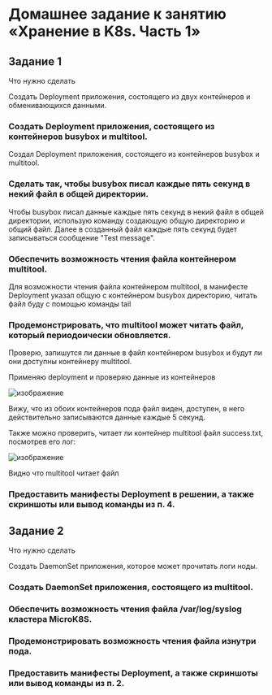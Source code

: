 # Домашнее задание к занятию «Хранение в K8s. Часть 1»

## Задание 1

Что нужно сделать

Создать Deployment приложения, состоящего из двух контейнеров и обменивающихся данными.


   ### Создать Deployment приложения, состоящего из контейнеров busybox и multitool.

   Создал Deployment приложения, состоящего из контейнеров busybox и multitool.
   
   ### Сделать так, чтобы busybox писал каждые пять секунд в некий файл в общей директории.

   Чтобы busybox писал данные каждые пять секунд в некий файл в общей директории, использую команду создающую общую директорию и общий файл. Далее в созданный файл каждые пять секунд будет записываться сообщение "Test message".
   
   ### Обеспечить возможность чтения файла контейнером multitool.
   
Для возможности чтения файла контейнером multitool, в манифесте Deployment указал общую с контейнером busybox директорию, читать файл буду с помощью команды tail
   
   ### Продемонстрировать, что multitool может читать файл, который периодоически обновляется.

Проверю, запишутся ли данные в файл контейнером busybox и будут ли они доступны контейнеру multitool.

Применяю deployment и проверяю данные из контейнеров

![изображение](https://github.com/IOSorokin/Kubernetes/assets/148979909/1c97b79a-56b3-4acc-b9fd-6e00ff46433e)

Вижу, что из обоих контейнеров пода файл виден, доступен, в него действительно записываются данные каждые 5 секунд.

Также можно проверить, читает ли контейнер multitool файл success.txt, посмотрев его лог:

![изображение](https://github.com/IOSorokin/Kubernetes/assets/148979909/413f3299-87a7-4443-94d8-3fda2bb4cc8b)

Видно что multitool читает файл
   
   ### Предоставить манифесты Deployment в решении, а также скриншоты или вывод команды из п. 4.



## Задание 2

Что нужно сделать

Создать DaemonSet приложения, которое может прочитать логи ноды.

   ### Создать DaemonSet приложения, состоящего из multitool.
   ### Обеспечить возможность чтения файла /var/log/syslog кластера MicroK8S.
   ### Продемонстрировать возможность чтения файла изнутри пода.
   ### Предоставить манифесты Deployment, а также скриншоты или вывод команды из п. 2.
